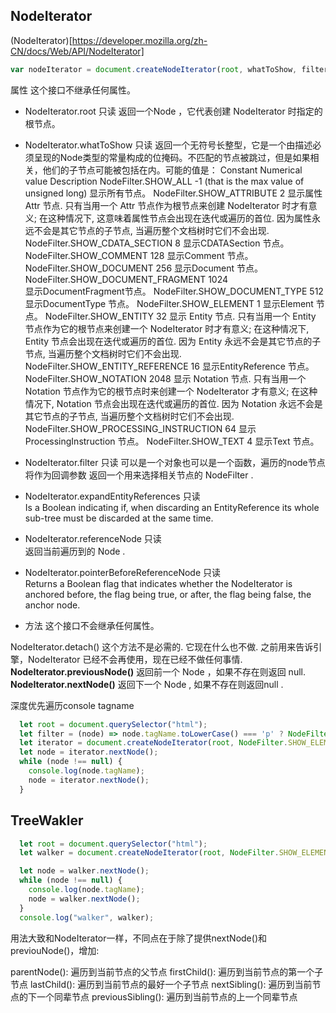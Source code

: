 ## NodeIterator
(NodeIterator)[https://developer.mozilla.org/zh-CN/docs/Web/API/NodeIterator]

```js
var nodeIterator = document.createNodeIterator(root, whatToShow, filter);
```
属性
这个接口不继承任何属性。

- NodeIterator.root 只读
返回一个Node ，它代表创建 NodeIterator 时指定的根节点。
- NodeIterator.whatToShow 只读
返回一个无符号长整型，它是一个由描述必须呈现的Node类型的常量构成的位掩码。不匹配的节点被跳过，但是如果相关，他们的子节点可能被包括在内。可能的值是：
Constant	Numerical value	Description
NodeFilter.SHOW_ALL	-1 (that is the max value of unsigned long)	显示所有节点。
NodeFilter.SHOW_ATTRIBUTE 	2	显示属性 Attr 节点. 只有当用一个 Attr 节点作为根节点来创建 NodeIterator 时才有意义; 在这种情况下, 这意味着属性节点会出现在迭代或遍历的首位. 因为属性永远不会是其它节点的子节点, 当遍历整个文档树时它们不会出现.
NodeFilter.SHOW_CDATA_SECTION 	8	显示CDATASection 节点。
NodeFilter.SHOW_COMMENT	128	显示Comment 节点。
NodeFilter.SHOW_DOCUMENT	256	显示Document 节点。
NodeFilter.SHOW_DOCUMENT_FRAGMENT	1024	
显示DocumentFragment节点。
NodeFilter.SHOW_DOCUMENT_TYPE	512	显示DocumentType 节点。
NodeFilter.SHOW_ELEMENT	1	显示Element 节点。
NodeFilter.SHOW_ENTITY 	32	显示 Entity 节点. 只有当用一个 Entity 节点作为它的根节点来创建一个 NodeIterator 时才有意义; 在这种情况下,  Entity 节点会出现在迭代或遍历的首位. 因为 Entity  永远不会是其它节点的子节点, 当遍历整个文档树时它们不会出现.
NodeFilter.SHOW_ENTITY_REFERENCE 	16	显示EntityReference 节点。
NodeFilter.SHOW_NOTATION 	2048	显示 Notation 节点. 只有当用一个 Notation 节点作为它的根节点时来创建一个 NodeIterator 才有意义; 在这种情况下,  Notation 节点会出现在迭代或遍历的首位. 因为 Notation  永远不会是其它节点的子节点, 当遍历整个文档树时它们不会出现.
NodeFilter.SHOW_PROCESSING_INSTRUCTION	64	显示ProcessingInstruction 节点。
NodeFilter.SHOW_TEXT	4	显示Text 节点。

- NodeIterator.filter 只读 可以是一个对象也可以是一个函数，遍历的node节点将作为回调参数
返回一个用来选择相关节点的 NodeFilter .
- NodeIterator.expandEntityReferences 只读  
Is a Boolean indicating if, when discarding an EntityReference its whole sub-tree must be discarded at the same time.
- NodeIterator.referenceNode 只读  
返回当前遍历到的 Node .
- NodeIterator.pointerBeforeReferenceNode 只读  
Returns a Boolean flag that indicates whether the NodeIterator is anchored before, the flag being true, or after, the flag being false, the anchor node.

- 方法
这个接口不会继承任何属性。

NodeIterator.detach() 
这个方法不是必需的. 它现在什么也不做. 之前用来告诉引擎，NodeIterator 已经不会再使用，现在已经不做任何事情.
**NodeIterator.previousNode()**
返回前一个 Node ，如果不存在则返回 null.
**NodeIterator.nextNode()**
返回下一个 Node , 如果不存在则返回null .

深度优先遍历console tagname

```js
  let root = document.querySelector("html");
  let filter = (node) => node.tagName.toLowerCase() === 'p' ? NodeFilter.FILTER_ACCEPE : NodeFilter.FILTER_SKIP;
  let iterator = document.createNodeIterator(root, NodeFilter.SHOW_ELEMENT, null, false);
  let node = iterator.nextNode();
  while (node !== null) {
    console.log(node.tagName);
    node = iterator.nextNode();
  }
```

## TreeWakler

```js
  let root = document.querySelector("html");
  let walker = document.createNodeIterator(root, NodeFilter.SHOW_ELEMENT, null, false);

  let node = walker.nextNode();
  while (node !== null) {
    console.log(node.tagName);
    node = walker.nextNode();
  }
  console.log("walker", walker);
```
用法大致和NodeIterator一样，不同点在于除了提供nextNode()和previouNode()，增加:

parentNode(): 遍历到当前节点的父节点
firstChild(): 遍历到当前节点的第一个子节点
lastChild(): 遍历到当前节点的最好一个子节点
nextSibling(): 遍历到当前节点的下一个同辈节点
previousSibling(): 遍历到当前节点的上一个同辈节点